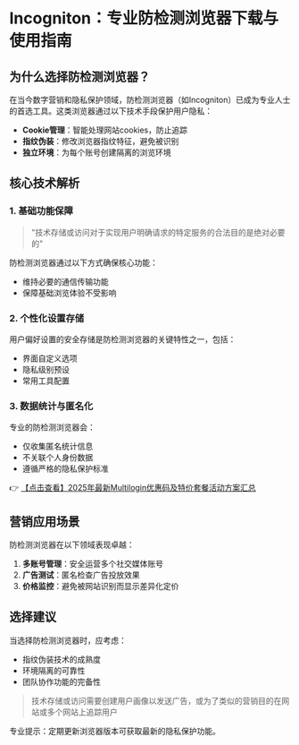 # Incogniton：专业防检测浏览器下载与使用指南

## 为什么选择防检测浏览器？

在当今数字营销和隐私保护领域，防检测浏览器（如Incogniton）已成为专业人士的首选工具。这类浏览器通过以下技术手段保护用户隐私：

- **Cookie管理**：智能处理网站cookies，防止追踪
- **指纹伪装**：修改浏览器指纹特征，避免被识别
- **独立环境**：为每个账号创建隔离的浏览环境

## 核心技术解析

### 1. 基础功能保障

> "技术存储或访问对于实现用户明确请求的特定服务的合法目的是绝对必要的"

防检测浏览器通过以下方式确保核心功能：
- 维持必要的通信传输功能
- 保障基础浏览体验不受影响

### 2. 个性化设置存储

用户偏好设置的安全存储是防检测浏览器的关键特性之一，包括：
- 界面自定义选项
- 隐私级别预设
- 常用工具配置

### 3. 数据统计与匿名化

专业的防检测浏览器会：
- 仅收集匿名统计信息
- 不关联个人身份数据
- 遵循严格的隐私保护标准

👉 [【点击查看】2025年最新Multilogin优惠码及特价套餐活动方案汇总](https://bit.ly/multIlogin)

## 营销应用场景

防检测浏览器在以下领域表现卓越：
1. **多账号管理**：安全运营多个社交媒体账号
2. **广告测试**：匿名检查广告投放效果
3. **价格监控**：避免被网站识别而显示差异化定价

## 选择建议

当选择防检测浏览器时，应考虑：
- 指纹伪装技术的成熟度
- 环境隔离的可靠性
- 团队协作功能的完备性

> 技术存储或访问需要创建用户画像以发送广告，或为了类似的营销目的在网站或多个网站上追踪用户

专业提示：定期更新浏览器版本可获取最新的隐私保护功能。